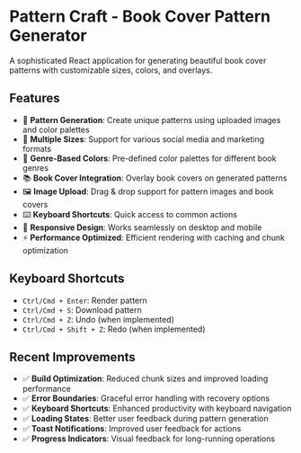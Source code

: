 # Pattern Craft - Book Cover Pattern Generator

A sophisticated React application for generating beautiful book cover patterns with customizable sizes, colors, and overlays.

## Features

- 🎨 **Pattern Generation**: Create unique patterns using uploaded images and color palettes
- 📐 **Multiple Sizes**: Support for various social media and marketing formats
- 🎯 **Genre-Based Colors**: Pre-defined color palettes for different book genres
- 📚 **Book Cover Integration**: Overlay book covers on generated patterns
- 🖼️ **Image Upload**: Drag & drop support for pattern images and book covers
- ⌨️ **Keyboard Shortcuts**: Quick access to common actions
- 📱 **Responsive Design**: Works seamlessly on desktop and mobile
- ⚡ **Performance Optimized**: Efficient rendering with caching and chunk optimization

## Keyboard Shortcuts

- `Ctrl/Cmd + Enter`: Render pattern
- `Ctrl/Cmd + S`: Download pattern
- `Ctrl/Cmd + Z`: Undo (when implemented)
- `Ctrl/Cmd + Shift + Z`: Redo (when implemented)

## Recent Improvements

- ✅ **Build Optimization**: Reduced chunk sizes and improved loading performance
- ✅ **Error Boundaries**: Graceful error handling with recovery options
- ✅ **Keyboard Shortcuts**: Enhanced productivity with keyboard navigation
- ✅ **Loading States**: Better user feedback during pattern generation
- ✅ **Toast Notifications**: Improved user feedback for actions
- ✅ **Progress Indicators**: Visual feedback for long-running operations
